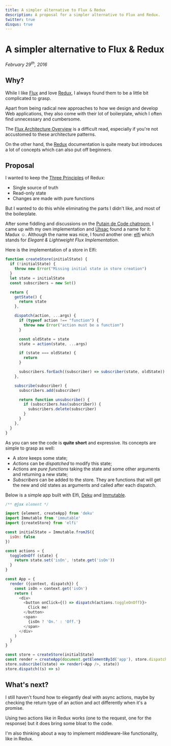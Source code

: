 ```yaml
---
title: A simpler alternative to Flux & Redux
description: A proposal for a simpler alternative to Flux and Redux.
twitter: true
disqus: true
---
```

# A simpler alternative to Flux & Redux

*February 29<sup>th</sup>, 2016*

## Why?

While I like [Flux][flux] and love [Redux][redux], I always found them to be a
little bit complicated to grasp.

Apart from being radical new approaches to how we design and develop Web
applications, they also come with their lot of boilerplate, which I often find
unnecessary and cumbersome.

The [Flux Architecture Overview][flux:overview] is a difficult read, especially
if you're not accustomed to these architecture patterns.

On the other hand, the [Redux][redux] documentation is quite meaty but
introduces a lot of concepts which can also put off beginners.

## Proposal

I wanted to keep the [Three Principles][redux:3principles] of Redux:

- Single source of truth
- Read-only state
- Changes are made with pure functions

But I wanted to do this while eliminating the parts I didn't like, and most of
the boilerplate.

After some fiddling and discussions on the [Putain de Code
chatroom][p!:discord], I came up with my own implementation and [Uhsac][uhsac]
found a name for it: Madux ☺. Although the name was nice, I found another one:
[elfi][elfi] which stands for *Elegant & Lightweight Flux Implementation*.

Here is the implementation of a store in Elfi:

```javascript
function createStore(initialState) {
  if (!initialState) {
    throw new Error("Missing initial state in store creation")
  }
  let state = initialState
  const subscribers = new Set()

  return {
    getState() {
      return state
    },

    dispatch(action, ...args) {
      if (typeof action !== "function") {
        throw new Error("action must be a function")
      }

      const oldState = state
      state = action(state, ...args)

      if (state === oldState) {
        return
      }

      subscribers.forEach((subscriber) => subscriber(state, oldState))
    },

    subscribe(subscriber) {
      subscribers.add(subscriber)

      return function unsubscribe() {
        if (subscribers.has(subscriber)) {
          subscribers.delete(subscriber)
        }
      }
    },
  }
}
```

As you can see the code is **quite short** and expressive. Its concepts are
simple to grasp as well:

- A *store* keeps some state;
- *Actions* can be *dispatched* to modify this state;
- Actions are *pure functions* taking the state and some other arguments and
  returning a new state;
- *Subscribers* can be added to the store. They are functions that will get the
  new and old states as arguments and called after each dispatch.

Below is a simple app built with Elfi, [Deku][deku] and [Immutable].

```javascript
/** @jsx element */

import {element, createApp} from 'deku'
import Immutable from 'immutable'
import {createStore} from 'elfi'

const initialState = Immutable.fromJS({
  isOn: false
})

const actions = {
  toggleOnOff (state) {
    return state.set('isOn', !state.get('isOn'))
  }
}

const App = {
  render ({context, dispatch}) {
    const isOn = context.get('isOn')
    return (
      <div>
        <button onClick={() => dispatch(actions.toggleOnOff)}>
          Click me!
        </button>
        <span>
          {isOn ? 'On.' : 'Off.'}
        </span>
      </div>
    )
  }
}

const store = createStore(initialState)
const render = createApp(document.getElementById('app'), store.dispatch)
store.subscribe((state) => render(<App />, state))
store.dispatch((s) => s)
```

## What's next?

I still haven't found how to elegantly deal with async actions, maybe by
checking the return type of an action and act differently when it's a promise.

Using two actions like in Redux works (one to the request, one for the
response) but it does bring some bloat to the code.

I'm also thinking about a way to implement middleware-like functionality, like
in Redux.

[flux]: https://facebook.github.io/flux/
[flux:overview]: https://facebook.github.io/flux/docs/overview.html
[redux]: http://redux.js.org/
[redux:3principles]: http://redux.js.org/docs/introduction/ThreePrinciples.html
[deku]: http://dekujs.github.io/deku/
[immutable]: https://facebook.github.io/immutable-js/
[uhsac]: https://github.com/Uhsac
[p!:discord]: http://putaindecode.io/discuss/
[elfi]: https://github.com/madx/elfi
